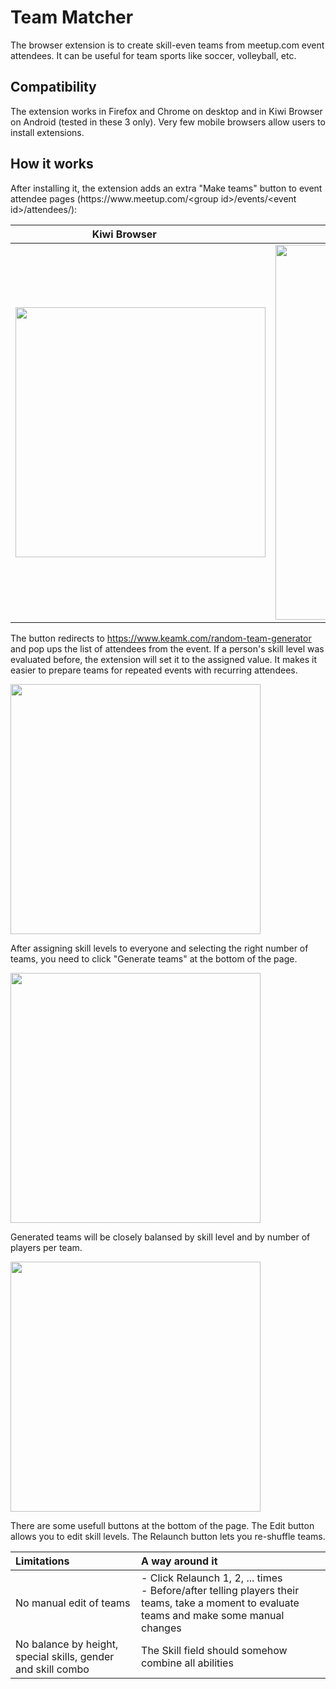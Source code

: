 # Team Matcher
The browser extension is to create skill-even teams from meetup.com event attendees. It can be useful for team sports like soccer, volleyball, etc.

## Compatibility
The extension works in Firefox and Chrome on desktop and in Kiwi Browser on Android (tested in these 3 only). Very few mobile browsers allow users to install extensions.

## How it works
After installing it, the extension adds an extra "Make teams" button to event attendee pages (htt<span></span>ps://w<span></span>ww.meetup.com/&lt;group id>/events/&lt;event id>/attendees/):

Kiwi Browser             |  Chrome on a desktop
:-----------------------:|:-------------------------:
<img src="https://user-images.githubusercontent.com/70592592/92333917-2615b800-f057-11ea-8b0d-b97b644df717.png" width="400"> | <img src="https://user-images.githubusercontent.com/61709855/92332588-0083b100-f04d-11ea-9eb6-a5de8cacd0bd.png" width="600">

The button redirects to https://www.keamk.com/random-team-generator and pop ups the list of attendees from the event. If a person's skill level was evaluated before, the extension will set it to the assigned value. It makes it easier to prepare teams for repeated events with recurring attendees.

<img src="https://user-images.githubusercontent.com/70592592/109427058-9d048b80-79be-11eb-891c-48e20f51ecea.png" width="400">

After assigning skill levels to everyone and selecting the right number of teams, you need to click "Generate teams" at the bottom of the page.

<img src="https://user-images.githubusercontent.com/70592592/109427059-9d048b80-79be-11eb-87e5-f71d54878727.png" width="400">

Generated teams will be closely balansed by skill level and by number of players per team.

<img src="https://user-images.githubusercontent.com/70592592/109427060-9d048b80-79be-11eb-858c-9c9040bb8f02.png" width="400">

There are some usefull buttons at the bottom of the page. The Edit button allows you to edit skill levels. The Relaunch button lets you re-shuffle teams.

Limitations | A way around it
:-----------------------|:-------------------------
No manual edit of teams | - Click Relaunch 1, 2, ... times <br> - Before/after telling players their teams, take a moment to evaluate teams and make some manual changes 
No balance by height, special skills, gender and skill combo | The Skill field should somehow combine all abilities

